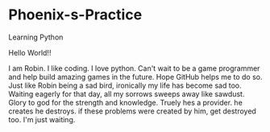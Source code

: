 # Phoenix-s-Practice
Learning Python

Hello World!!

I am Robin. I like coding. I love python. Can't wait to be a game programmer and help build amazing games in the future.
Hope GitHub helps me to do so. Just like Robin being a sad bird, ironically my life has become sad too. Waiting eagerly for that day, all my sorrows sweeps away like sawdust. Glory to god for the strength and knowledge. Truely hes a provider. he creates he destroys. if these problems were created by him, get destroyed too. I'm just waiting.
